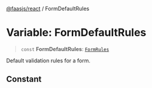 [@faasjs/react](../README.md) / FormDefaultRules

# Variable: FormDefaultRules

> `const` **FormDefaultRules**: [`FormRules`](../type-aliases/FormRules.md)

Default validation rules for a form.

## Constant
